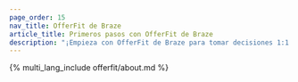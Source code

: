 ```yaml
---
page_order: 15
nav_title: OfferFit de Braze
article_title: Primeros pasos con OfferFit de Braze
description: "¡Empieza con OfferFit de Braze para tomar decisiones 1:1 con IA que maximicen cualquier métrica empresarial!"
---
```


{% multi_lang_include offerfit/about.md %}
